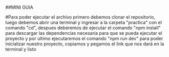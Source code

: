 ##MINI GUIA

#Para poder ejecutar el archivo primero debemos clonar el repositorio, luego debemos abrir una terminal y ingresar a la carpeta "practica" con el comando "cd", 
despues deberemos de ejecutar el comando "npm install" para descargar las dependencias necesaria para que se pueda ejecutar el proyecto y por ultimo ejecutaremos
el comando "npm run dev" para poder inicializar nuestro proyecto, copiamos y pegamos el link que nos dará en la terminal y listo
